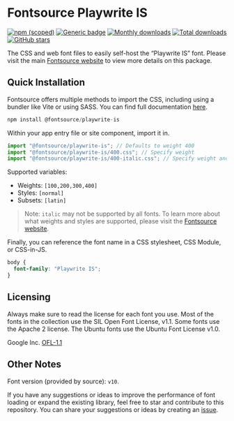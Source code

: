 # Fontsource Playwrite IS

[![npm (scoped)](https://img.shields.io/npm/v/@fontsource/playwrite-is?color=brightgreen)](https://www.npmjs.com/package/@fontsource/playwrite-is) [![Generic badge](https://img.shields.io/badge/fontsource-passing-brightgreen)](https://github.com/fontsource/fontsource) [![Monthly downloads](https://badgen.net/npm/dm/@fontsource/playwrite-is)](https://github.com/fontsource/fontsource) [![Total downloads](https://badgen.net/npm/dt/@fontsource/playwrite-is)](https://github.com/fontsource/fontsource) [![GitHub stars](https://img.shields.io/github/stars/fontsource/fontsource.svg?style=social&label=Star)](https://github.com/fontsource/fontsource/stargazers)

The CSS and web font files to easily self-host the “Playwrite IS” font. Please visit the main [Fontsource website](https://fontsource.org/fonts/playwrite-is) to view more details on this package.

## Quick Installation

Fontsource offers multiple methods to import the CSS, including using a bundler like Vite or using SASS. You can find full documentation [here](https://fontsource.org/docs/getting-started/introduction).

```javascript
npm install @fontsource/playwrite-is
```

Within your app entry file or site component, import it in.

```javascript
import "@fontsource/playwrite-is"; // Defaults to weight 400
import "@fontsource/playwrite-is/400.css"; // Specify weight
import "@fontsource/playwrite-is/400-italic.css"; // Specify weight and style
```

Supported variables:
- Weights: `[100,200,300,400]`
- Styles: `[normal]`
- Subsets: `[latin]`

> Note: `italic` may not be supported by all fonts. To learn more about what weights and styles are supported, please visit the [Fontsource website](https://fontsource.org/fonts/playwrite-is).

Finally, you can reference the font name in a CSS stylesheet, CSS Module, or CSS-in-JS.

```css
body {
  font-family: "Playwrite IS";
}
```

## Licensing
Always make sure to read the license for each font you use. Most of the fonts in the collection use the SIL Open Font License, v1.1. Some fonts use the Apache 2 license. The Ubuntu fonts use the Ubuntu Font License v1.0.

Google Inc.
[OFL-1.1](http://scripts.sil.org/OFL)

## Other Notes
Font version (provided by source): `v10`.

If you have any suggestions or ideas to improve the performance of font loading or expand the existing library, feel free to star and contribute to this repository. You can share your suggestions or ideas by creating an [issue](https://github.com/fontsource/fontsource/issues).